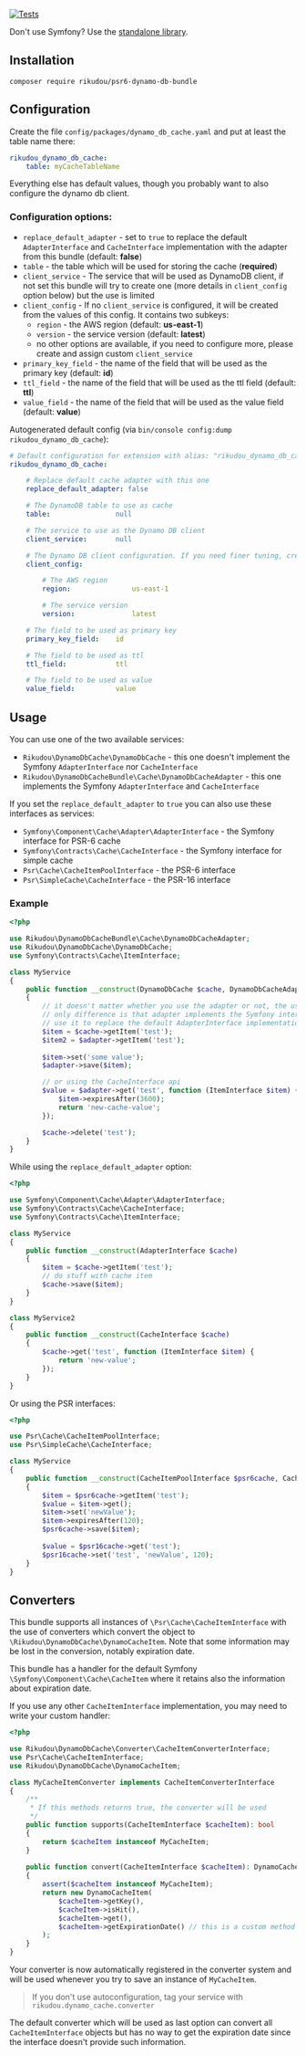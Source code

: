 [![Tests](https://github.com/RikudouSage/DynamoDbCachePsr6Bundle/workflows/Tests/badge.svg)](https://github.com/RikudouSage/DynamoDbCachePsr6Bundle/actions?query=workflow%3ATests)

Don't use Symfony? Use the [standalone library](https://github.com/RikudouSage/DynamoDbCachePsr6).

## Installation

`composer require rikudou/psr6-dynamo-db-bundle`

## Configuration

Create the file `config/packages/dynamo_db_cache.yaml` and put at least the table name there:

```yaml
rikudou_dynamo_db_cache:
    table: myCacheTableName
```

Everything else has default values, though you probably want to also configure the dynamo db client.

### Configuration options:

- `replace_default_adapter` - set to `true` to replace the default `AdapterInterface` and `CacheInterface`
implementation with the adapter from this bundle (default: **false**)
- `table` - the table which will be used for storing the cache (**required**)
- `client_service` - The service that will be used as DynamoDB client, if not set this bundle will try to create one
(more details in `client_config` option below) but the use is limited
- `client_config` - If no `client_service` is configured, it will be created from the values of this config. It contains
two subkeys:
    - `region` - the AWS region (default: **us-east-1**)
    - `version` - the service version (default: **latest**)
    - no other options are available, if you need to configure more, please create and assign custom `client_service`
- `primary_key_field` - the name of the field that will be used as the primary key (default: **id**)
- `ttl_field` - the name of the field that will be used as the ttl field (default: **ttl**)
- `value_field` - the name of the field that will be used as the value field (default: **value**)

Autogenerated default config (via `bin/console config:dump rikudou_dynamo_db_cache`):

```yaml
# Default configuration for extension with alias: "rikudou_dynamo_db_cache"
rikudou_dynamo_db_cache:

    # Replace default cache adapter with this one
    replace_default_adapter: false

    # The DynamoDB table to use as cache
    table:                null

    # The service to use as the Dynamo DB client
    client_service:       null

    # The Dynamo DB client configuration. If you need finer tuning, create the service yourself and assign it in client_service
    client_config:

        # The AWS region
        region:               us-east-1

        # The service version
        version:              latest

    # The field to be used as primary key
    primary_key_field:    id

    # The field to be used as ttl
    ttl_field:            ttl

    # The field to be used as value
    value_field:          value
```

## Usage

You can use one of the two available services:

- `Rikudou\DynamoDbCache\DynamoDbCache` - this one doesn't implement the Symfony `AdapterInterface` nor `CacheInterface`
- `Rikudou\DynamoDbCacheBundle\Cache\DynamoDbCacheAdapter` - this one implements the Symfony `AdapterInterface` and
`CacheInterface`

If you set the `replace_default_adapter` to `true` you can also use these interfaces as services:

- `Symfony\Component\Cache\Adapter\AdapterInterface` - the Symfony interface for PSR-6 cache
- `Symfony\Contracts\Cache\CacheInterface` - the Symfony interface for simple cache
- `Psr\Cache\CacheItemPoolInterface` - the PSR-6 interface
- `Psr\SimpleCache\CacheInterface` - the PSR-16 interface

### Example

```php
<?php

use Rikudou\DynamoDbCacheBundle\Cache\DynamoDbCacheAdapter;
use Rikudou\DynamoDbCache\DynamoDbCache;
use Symfony\Contracts\Cache\ItemInterface;

class MyService
{
    public function __construct(DynamoDbCache $cache, DynamoDbCacheAdapter $adapter)
    {
        // it doesn't matter whether you use the adapter or not, the usage for PSR-6 is the same, the
        // only difference is that adapter implements the Symfony interface and thus you can
        // use it to replace the default AdapterInterface implementation
        $item = $cache->getItem('test');
        $item2 = $adapter->getItem('test');
    
        $item->set('some value');
        $adapter->save($item);

        // or using the CacheInterface api
        $value = $adapter->get('test', function (ItemInterface $item) {
            $item->expiresAfter(3600);
            return 'new-cache-value';
        });

        $cache->delete('test');
    }
}
```

While using the `replace_default_adapter` option:

```php
<?php

use Symfony\Component\Cache\Adapter\AdapterInterface;
use Symfony\Contracts\Cache\CacheInterface;
use Symfony\Contracts\Cache\ItemInterface;

class MyService
{
    public function __construct(AdapterInterface $cache)
    {
        $item = $cache->getItem('test');
        // do stuff with cache item
        $cache->save($item);
    }
}

class MyService2
{
    public function __construct(CacheInterface $cache)
    {
        $cache->get('test', function (ItemInterface $item) {
            return 'new-value';
        });
    }
}
```

Or using the PSR interfaces:

```php
<?php

use Psr\Cache\CacheItemPoolInterface;
use Psr\SimpleCache\CacheInterface;

class MyService
{
    public function __construct(CacheItemPoolInterface $psr6cache, CacheInterface $psr16cache)
    {
        $item = $psr6cache->getItem('test');
        $value = $item->get();
        $item->set('newValue');
        $item->expiresAfter(120);
        $psr6cache->save($item);
    
        $value = $psr16cache->get('test');
        $psr16cache->set('test', 'newValue', 120);
    }
}
```

## Converters

This bundle supports all instances of `\Psr\Cache\CacheItemInterface` with the use of converters which
convert the object to `\Rikudou\DynamoDbCache\DynamoCacheItem`. Note that some information may be lost in the
conversion, notably expiration date.

This bundle has a handler for the default Symfony `\Symfony\Component\Cache\CacheItem` where it retains also the
information about expiration date.

If you use any other `CacheItemInterface` implementation, you may need to write your custom handler:

```php
<?php

use Rikudou\DynamoDbCache\Converter\CacheItemConverterInterface;
use Psr\Cache\CacheItemInterface;
use Rikudou\DynamoDbCache\DynamoCacheItem;

class MyCacheItemConverter implements CacheItemConverterInterface
{
    /**
     * If this methods returns true, the converter will be used
     */
    public function supports(CacheItemInterface $cacheItem): bool
    {
        return $cacheItem instanceof MyCacheItem;
    }
    
    public function convert(CacheItemInterface $cacheItem): DynamoCacheItem
    {
        assert($cacheItem instanceof MyCacheItem);
        return new DynamoCacheItem(
            $cacheItem->getKey(),
            $cacheItem->isHit(),
            $cacheItem->get(),
            $cacheItem->getExpirationDate() // this is a custom method from the hypothetical MyCacheItem
        );
    }
}
```

Your converter is now automatically registered in the converter system and will be used whenever you try to save
an instance of `MyCacheItem`.

> If you don't use autoconfiguration, tag your service with `rikudou.dynamo_cache.converter`

The default converter which will be used as last option can convert all `CacheItemInterface` objects but has no
way to get the expiration date since the interface doesn't provide such information.
